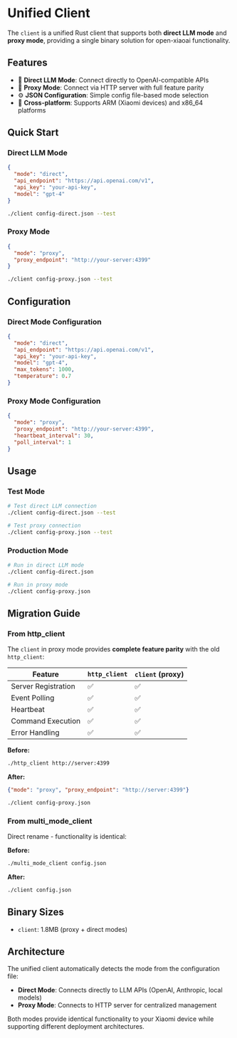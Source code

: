 # Unified Client

The `client` is a unified Rust client that supports both **direct LLM mode** and **proxy mode**, providing a single binary solution for open-xiaoai functionality.

## Features

- 🤖 **Direct LLM Mode**: Connect directly to OpenAI-compatible APIs
- 🔗 **Proxy Mode**: Connect via HTTP server with full feature parity
- ⚙️ **JSON Configuration**: Simple config file-based mode selection
- 📱 **Cross-platform**: Supports ARM (Xiaomi devices) and x86_64 platforms

## Quick Start

### Direct LLM Mode

```json
{
  "mode": "direct",
  "api_endpoint": "https://api.openai.com/v1",
  "api_key": "your-api-key",
  "model": "gpt-4"
}
```

```bash
./client config-direct.json --test
```

### Proxy Mode

```json
{
  "mode": "proxy",
  "proxy_endpoint": "http://your-server:4399"
}
```

```bash
./client config-proxy.json --test
```

## Configuration

### Direct Mode Configuration

```json
{
  "mode": "direct",
  "api_endpoint": "https://api.openai.com/v1",
  "api_key": "your-api-key", 
  "model": "gpt-4",
  "max_tokens": 1000,
  "temperature": 0.7
}
```

### Proxy Mode Configuration

```json
{
  "mode": "proxy",
  "proxy_endpoint": "http://your-server:4399",
  "heartbeat_interval": 30,
  "poll_interval": 1
}
```

## Usage

### Test Mode

```bash
# Test direct LLM connection
./client config-direct.json --test

# Test proxy connection  
./client config-proxy.json --test
```

### Production Mode

```bash
# Run in direct LLM mode
./client config-direct.json

# Run in proxy mode
./client config-proxy.json
```

## Migration Guide

### From http_client

The `client` in proxy mode provides **complete feature parity** with the old `http_client`:

| Feature | `http_client` | `client` (proxy) |
|---------|---------------|------------------|
| Server Registration | ✅ | ✅ |
| Event Polling | ✅ | ✅ |
| Heartbeat | ✅ | ✅ |
| Command Execution | ✅ | ✅ |
| Error Handling | ✅ | ✅ |

**Before:**
```bash
./http_client http://server:4399
```

**After:**
```json
{"mode": "proxy", "proxy_endpoint": "http://server:4399"}
```
```bash
./client config-proxy.json
```

### From multi_mode_client

Direct rename - functionality is identical:

**Before:**
```bash
./multi_mode_client config.json
```

**After:**
```bash
./client config.json
```

## Binary Sizes

- `client`: 1.8MB (proxy + direct modes)

## Architecture

The unified client automatically detects the mode from the configuration file:

- **Direct Mode**: Connects directly to LLM APIs (OpenAI, Anthropic, local models)
- **Proxy Mode**: Connects to HTTP server for centralized management

Both modes provide identical functionality to your Xiaomi device while supporting different deployment architectures.
